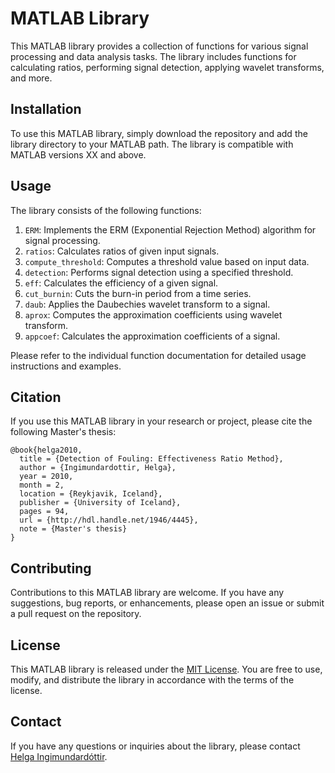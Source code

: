 # MATLAB Library

This MATLAB library provides a collection of functions for various signal processing and data analysis tasks. The library includes functions for calculating ratios, performing signal detection, applying wavelet transforms, and more.

## Installation

To use this MATLAB library, simply download the repository and add the library directory to your MATLAB path. The library is compatible with MATLAB versions XX and above.

## Usage

The library consists of the following functions:

1. `ERM`: Implements the ERM (Exponential Rejection Method) algorithm for signal processing.
2. `ratios`: Calculates ratios of given input signals.
3. `compute_threshold`: Computes a threshold value based on input data.
4. `detection`: Performs signal detection using a specified threshold.
5. `eff`: Calculates the efficiency of a given signal.
6. `cut_burnin`: Cuts the burn-in period from a time series.
7. `daub`: Applies the Daubechies wavelet transform to a signal.
8. `aprox`: Computes the approximation coefficients using wavelet transform.
9. `appcoef`: Calculates the approximation coefficients of a signal.

Please refer to the individual function documentation for detailed usage instructions and examples.

## Citation

If you use this MATLAB library in your research or project, please cite the following Master's thesis:

```
@book{helga2010,
  title = {Detection of Fouling: Effectiveness Ratio Method},
  author = {Ingimundardottir, Helga},
  year = 2010,
  month = 2,
  location = {Reykjavik, Iceland},
  publisher = {University of Iceland},
  pages = 94,
  url = {http://hdl.handle.net/1946/4445},
  note = {Master's thesis}
}
```


## Contributing

Contributions to this MATLAB library are welcome. If you have any suggestions, bug reports, or enhancements, please open an issue or submit a pull request on the repository.

## License

This MATLAB library is released under the [MIT License](LICENSE). You are free to use, modify, and distribute the library in accordance with the terms of the license.

## Contact

If you have any questions or inquiries about the library, please contact [Helga Ingimundardóttir](mailto:helgaingim@hi.is).

